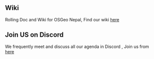 ## Wiki
Rolling Doc and Wiki for OSGeo Nepal, Find our wiki [here](https://github.com/osgeonepal/RollingConvo/wiki/General)


## Join US on Discord 
We frequently meet and discuss all our agenda in Discord , Join us from [here](https://discord.gg/jVbDvg8R)
